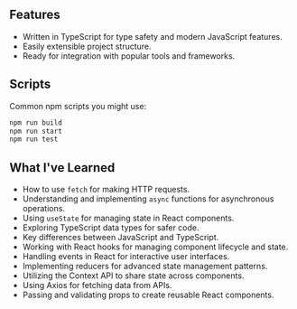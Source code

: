 ## Features

- Written in TypeScript for type safety and modern JavaScript features.
- Easily extensible project structure.
- Ready for integration with popular tools and frameworks.



## Scripts

Common npm scripts you might use:

```bash
npm run build    
npm run start      
npm run test       
```

## What I've Learned

- How to use `fetch` for making HTTP requests.
- Understanding and implementing `async` functions for asynchronous operations.
- Using `useState` for managing state in React components.
- Exploring TypeScript data types for safer code.
- Key differences between JavaScript and TypeScript.
- Working with React hooks for managing component lifecycle and state.
- Handling events in React for interactive user interfaces.
- Implementing reducers for advanced state management patterns.
- Utilizing the Context API to share state across components.
- Using Axios for fetching data from APIs.
- Passing and validating props to create reusable React components.
